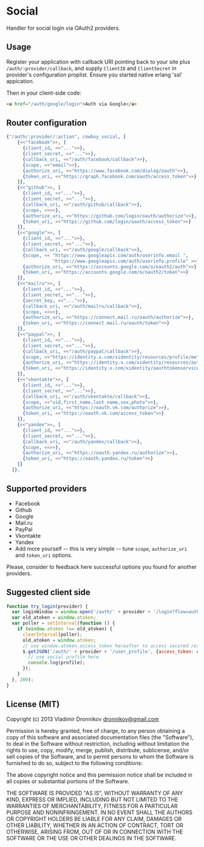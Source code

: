 Social
==============

Handler for social login via OAuth2 providers.

Usage
--------------

Register your application with callback URI pointing back to your site plus `/auth/:provider/callback`, and supply `ClientID` and `ClientSecret` in provider's configuration proplist.
Ensure you started native erlang 'ssl' appication.

Then in your client-side code:
```html
<a href="/auth/google/login">Auth via Google</a>
```

Router configuration
--------------

```erlang
{"/auth/:provider/:action", cowboy_social, [
    {<<"facebook">>, [
      {client_id, <<"...">>},
      {client_secret, <<"...">>},
      {callback_uri, <<"/auth/facebook/callback">>},
      {scope, <<"email">>},
      {authorize_uri, <<"https://www.facebook.com/dialog/oauth">>},
      {token_uri, <<"https://graph.facebook.com/oauth/access_token">>}
    ]},
    {<<"github">>, [
      {client_id, <<"...">>},
      {client_secret, <<"...">>},
      {callback_uri, <<"/auth/github/callback">>},
      {scope, <<>>},
      {authorize_uri, <<"https://github.com/login/oauth/authorize">>},
      {token_uri, <<"https://github.com/login/oauth/access_token">>}
    ]},
    {<<"google">>, [
      {client_id, <<"...">>},
      {client_secret, <<"...">>},
      {callback_uri, <<"/auth/google/callback">>},
      {scope, << "https://www.googleapis.com/auth/userinfo.email ",
                 "https://www.googleapis.com/auth/userinfo.profile" >>},
      {authorize_uri, <<"https://accounts.google.com/o/oauth2/auth">>},
      {token_uri, <<"https://accounts.google.com/o/oauth2/token">>}
    ]},
    {<<"mailru">>, [
      {client_id, <<"...">>},
      {client_secret, <<"...">>},
      {secret_key, <<"...">>},
      {callback_uri, <<"/auth/mailru/callback">>},
      {scope, <<>>},
      {authorize_uri, <<"https://connect.mail.ru/oauth/authorize">>},
      {token_uri, <<"https://connect.mail.ru/oauth/token">>}
    ]},
    {<<"paypal">>, [
      {client_id, <<"...">>},
      {client_secret, <<"...">>},
      {callback_uri, <<"/auth/paypal/callback">>},
      {scope, <<"https://identity.x.com/xidentity/resources/profile/me">>},
      {authorize_uri, <<"https://identity.x.com/xidentity/resources/authorize">>},
      {token_uri, <<"https://identity.x.com/xidentity/oauthtokenservice">>}
    ]},
    {<<"vkontakte">>, [
      {client_id, <<"...">>},
      {client_secret, <<"...">>},
      {callback_uri, <<"/auth/vkontakte/callback">>},
      {scope, <<"uid,first_name,last_name,sex,photo">>},
      {authorize_uri, <<"https://oauth.vk.com/authorize">>},
      {token_uri, <<"https://oauth.vk.com/access_token">>}
    ]},
    {<<"yandex">>, [
      {client_id, <<"...">>},
      {client_secret, <<"...">>},
      {callback_uri, <<"/auth/yandex/callback">>},
      {scope, <<>>},
      {authorize_uri, <<"https://oauth.yandex.ru/authorize">>},
      {token_uri, <<"https://oauth.yandex.ru/token">>}
    ]}
  ]}.
```

Supported providers
--------------
- Facebook
- Github
- Google
- Mail.ru
- PayPal
- Vkontakte
- Yandex
- Add more yourself -- this is very simple -- tune `scope`, `authorize_uri` and `token_uri` options.

Please, consider to feedback here successful options you found for another providers.

Suggested client side
---------------
```javascript
function try_login(provider) {
  var loginWindow = window.open('/auth/' + provider + '/login?flow=authorization_code', 'name', 'height=600,width=450');
  var old_atoken = window.atoken;
  var poller = setInterval(function () {
    if (window.atoken !== old_atoken) {
      clearInterval(poller);
      old_atoken = window.atoken;
      // use window.atoken.access_token hereafter to access secured resource
      $.getJSON('/auth/' + provider + '/user_profile', {access_token: old_atoken.access_token}, function (profile) {
        // use social profile here
        console.log(profile);
      });
    }
  }, 200);
}
```

License (MIT)
-------

Copyright (c) 2013 Vladimir Dronnikov <dronnikov@gmail.com>

Permission is hereby granted, free of charge, to any person obtaining a copy of
this software and associated documentation files (the "Software"), to deal in
the Software without restriction, including without limitation the rights to
use, copy, modify, merge, publish, distribute, sublicense, and/or sell copies of
the Software, and to permit persons to whom the Software is furnished to do so,
subject to the following conditions:

The above copyright notice and this permission notice shall be included in all
copies or substantial portions of the Software.

THE SOFTWARE IS PROVIDED "AS IS", WITHOUT WARRANTY OF ANY KIND, EXPRESS OR
IMPLIED, INCLUDING BUT NOT LIMITED TO THE WARRANTIES OF MERCHANTABILITY, FITNESS
FOR A PARTICULAR PURPOSE AND NONINFRINGEMENT. IN NO EVENT SHALL THE AUTHORS OR
COPYRIGHT HOLDERS BE LIABLE FOR ANY CLAIM, DAMAGES OR OTHER LIABILITY, WHETHER
IN AN ACTION OF CONTRACT, TORT OR OTHERWISE, ARISING FROM, OUT OF OR IN
CONNECTION WITH THE SOFTWARE OR THE USE OR OTHER DEALINGS IN THE SOFTWARE.
